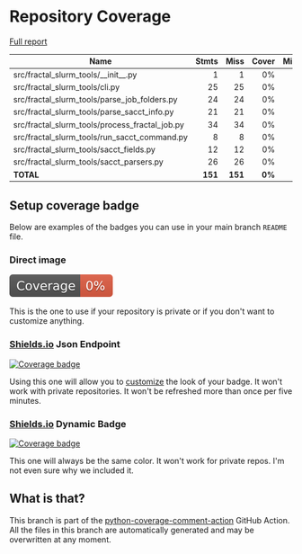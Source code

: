 # Repository Coverage

[Full report](https://htmlpreview.github.io/?https://github.com/fractal-analytics-platform/fractal-slurm-tools/blob/python-coverage-comment-action-data/htmlcov/index.html)

| Name                                               |    Stmts |     Miss |  Cover |   Missing |
|--------------------------------------------------- | -------: | -------: | -----: | --------: |
| src/fractal\_slurm\_tools/\_\_init\_\_.py          |        1 |        1 |     0% |         1 |
| src/fractal\_slurm\_tools/cli.py                   |       25 |       25 |     0% |      1-72 |
| src/fractal\_slurm\_tools/parse\_job\_folders.py   |       24 |       24 |     0% |      1-49 |
| src/fractal\_slurm\_tools/parse\_sacct\_info.py    |       21 |       21 |     0% |      1-44 |
| src/fractal\_slurm\_tools/process\_fractal\_job.py |       34 |       34 |     0% |      1-66 |
| src/fractal\_slurm\_tools/run\_sacct\_command.py   |        8 |        8 |     0% |      1-24 |
| src/fractal\_slurm\_tools/sacct\_fields.py         |       12 |       12 |     0% |      1-49 |
| src/fractal\_slurm\_tools/sacct\_parsers.py        |       26 |       26 |     0% |      1-67 |
|                                          **TOTAL** |  **151** |  **151** | **0%** |           |


## Setup coverage badge

Below are examples of the badges you can use in your main branch `README` file.

### Direct image

[![Coverage badge](https://raw.githubusercontent.com/fractal-analytics-platform/fractal-slurm-tools/python-coverage-comment-action-data/badge.svg)](https://htmlpreview.github.io/?https://github.com/fractal-analytics-platform/fractal-slurm-tools/blob/python-coverage-comment-action-data/htmlcov/index.html)

This is the one to use if your repository is private or if you don't want to customize anything.

### [Shields.io](https://shields.io) Json Endpoint

[![Coverage badge](https://img.shields.io/endpoint?url=https://raw.githubusercontent.com/fractal-analytics-platform/fractal-slurm-tools/python-coverage-comment-action-data/endpoint.json)](https://htmlpreview.github.io/?https://github.com/fractal-analytics-platform/fractal-slurm-tools/blob/python-coverage-comment-action-data/htmlcov/index.html)

Using this one will allow you to [customize](https://shields.io/endpoint) the look of your badge.
It won't work with private repositories. It won't be refreshed more than once per five minutes.

### [Shields.io](https://shields.io) Dynamic Badge

[![Coverage badge](https://img.shields.io/badge/dynamic/json?color=brightgreen&label=coverage&query=%24.message&url=https%3A%2F%2Fraw.githubusercontent.com%2Ffractal-analytics-platform%2Ffractal-slurm-tools%2Fpython-coverage-comment-action-data%2Fendpoint.json)](https://htmlpreview.github.io/?https://github.com/fractal-analytics-platform/fractal-slurm-tools/blob/python-coverage-comment-action-data/htmlcov/index.html)

This one will always be the same color. It won't work for private repos. I'm not even sure why we included it.

## What is that?

This branch is part of the
[python-coverage-comment-action](https://github.com/marketplace/actions/python-coverage-comment)
GitHub Action. All the files in this branch are automatically generated and may be
overwritten at any moment.